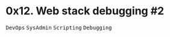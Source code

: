 # 0x12. Web stack debugging #2

<kbd>DevOps</kbd> <kbd>SysAdmin</kbd> <kbd>Scripting</kbd> <kbd>Debugging</kbd>
